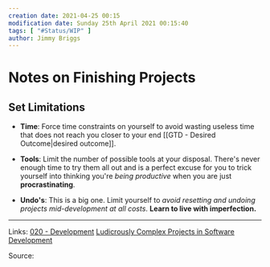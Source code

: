 ```yaml
---
creation date: 2021-04-25 00:15
modification date: Sunday 25th April 2021 00:15:40
tags: [ "#Status/WIP" ]
author: Jimmy Briggs
---
```


# Notes on Finishing Projects

## **Set Limitations**

- **Time**: Force time constraints on yourself to avoid wasting useless time that does not reach you closer to your end [[GTD - Desired Outcome|desired outcome]].

- **Tools**: Limit the number of possible tools at your disposal. There's never enough time to try them all out and is a perfect excuse for you to trick yourself into thinking you're *being productive* when you are just **procrastinating**.

- **Undo's**: This is a big one. Limit yourself to *avoid resetting and undoing projects mid-development at all costs*. **Learn to live with imperfection.**




***
Links:  [020 - Development](../1-Maps-of-Content/020%20-%20Development.md) [Ludicrously Complex Projects in Software Development](Ludicrously%20Complex%20Projects%20in%20Software%20Development.md)

Source:

